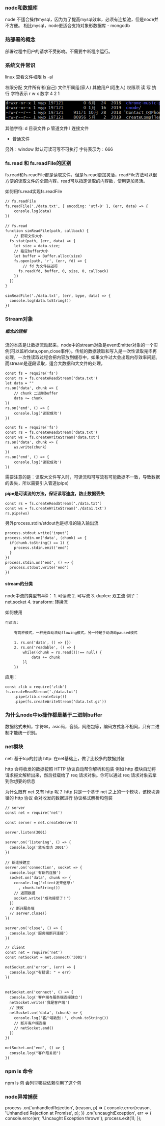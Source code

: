 ### node和数据库
node 不适合操作mysql，因为为了提高mysql效率，必须有连接池，但是node并不方便。
相比mysql，node更适合支持对象形数据库 - mongodb

### 热部署的概念
部署过程中用户的请求不受影响。不需要中断程序运行。


### 系统文件常识

linux 查看文件权限 ls -al

权限分配    文件所有者(自己)   文件所属组(家人)   其他用户(陌生人)
权限项          读                 写               执行
字符表示        r                  w                x
数字            4                  2                1 

![](../imgs/node01.png)

其他字符:
d   目录文件
p   管道文件
l   连接文件
-   普通文件


另外：window 默认可读可写不可执行   字符表示为：666


### fs.read 和 fs.readFile的区别
fs.read和fs.readFile都是读取文件，但是fs.read更加灵活，readFile方法可以很方便的读取文件的全部内容。read可以指定读取的内容数，使用更加灵活。

如何用fs.read实现fs.readFile

```
// fs.readFile
fs.readFile('./data.txt', { encoding: 'utf-8' }, (err, data) => {
    console.log(data)
})

// fs.read
function simReadFile(path, callback) {
    // 获取文件大小
  fs.stat(path, (err, data) => {
    let size = data.size;
    // 指定buffer大小
    let buffer = Buffer.alloc(size)
    fs.open(path, 'r', (err, fd) => {
        // fd 为文件描述符
      fs.read(fd, buffer, 0, size, 0, callback)
    })
  })
}

simReadFile('./data.txt', (err, bype, data) => {
  console.log(data.toString())
})
```


### Stream对象
##### 概念的理解
流的本质是让数据流动起来。node中的stream对象是eventEmitter对象的一个实例(可以监听data,open,close事件)。传统的数据读取和写入是一次性读取完毕再处理，一次性读取过程会把内容放到缓存中，如果文件过大会出现内存效率问题。而stream是逐段读取，适合大数据和大文件的处理。

```
const fs = require('fs')
const rs = fs.createReadStream('data.txt')
let data = ""
rs.on('data', chunk => {
    // chunk 二进制buffer
    data += chunk
})
rs.on('end', () => {
    console.log('读取成功')
})

```
```
const fs = require('fs')
const rs = fs.createReadStream('data.txt')
const ws = fs.createWriteStream('data.txt')
rs.on('data', chunk => {
    ws.write(chunk)
})
rs.on('end', () => {
    console.log('读取成功')
})
```

需要注意的是：读取大文件写入时，可读流和可写流有可能数据不一致，导致数据的丢失，所以需要引入管道(pipe)

**pipe是可读流的方法，保证读写速度，防止数据丢失**

```
const rs = fs.createReadStream('./data.txt')
const ws = fs.createWriteStream('./data1.txt')
rs.pipe(ws)
```

另外process.stdin/stdout也是标准的输入输出流
```
process.stdout.write('input')
process.stdin.on('data', (chunk) => {
  if(chunk.toString() == 1) {
    process.stdin.emit('end')
  }
})
process.stdin.on('end', () => {
  process.stdout.write('end')
})
```

#### stream的分类

node中流的类型有4种：
    1. 可读流
    2. 可写流
    3. duplex: 双工流  例子：net.socket
    4. transform: 转换流

如何使用

    可读流:

        有两种模式，一种是自动流动flowing模式，另一种是手动流动paused模式

        1. rs.on('data', () => {})
        2. rs.on('readable', () => {
            while((chunk = rs.read())!== null) {
                data += chunk
            }l
        })

应用：
```
const zlib = require('zlib')
fs.createReadStream('./data.txt')
    .pipe(zlib.createGzip())
    .pipe(fs.createWriteStream('data.txt.gz'))
```

### 为什么node中io操作都是基于二进制buffer
数据格式未知，字符串，asic码，音频，网络包等，编码方式各不相同，只有二进制才能统一识别。


### net模块

net:  基于tcp的封装
http: 在net基础上，做了比较多的数据封装

http 会将收发的数据按照 HTTP 协议自动帮你解析和包装
例如 http 模块自动将请求报文解析出来，然后挂载给了 req 请求对象。你可以通过 req 请求对象去拿到你想要的信息

为什么既有 net 又有 http 呢？
    http 只是一个基于 net 之上的一个模块，该模块遵循的 http 协议
    会对收发的数据进行 协议格式解析和包装

```
// server
const net = require('net')

const server = net.createServer()

server.listen(3001)

server.on('listening', () => {
  console.log('监听成功 3001')
})

// 新连接建立
server.on('connection', socket => {
  console.log('有新的连接')
  socket.on('data', chunk => {
    console.log('client发来信息:'
      , chunk.toString())
    // 返回数据
    socket.write("成功接受了！")
  })
  // 断开服务端
  // server.close()
})

server.on('close', () => {
  console.log('服务端断开连接')
})
```

```
// client
const net = require('net')
const netSocket = net.connect('3001')

netSocket.on('error', (err) => {
  console.log("有错误: " + err)
})


netSocket.on('connect', () => {
  console.log('客户端与服务端连接建立')
  netSocket.write('我是客户端')
  // 接收
  netSocket.on('data', (chunk) => {
    console.log('客户端收到：', chunk.toString())
    // 断开客户端连接
    // netSocket.end()
  })
})

netSocket.on('end', () => {
  console.log("客户段关闭")
})
```


### npm ls 命令
npm ls 包 会列举哪些依赖引用了这个包



### node异常捕获
process
  .on('unhandledRejection', (reason, p) => {
    console.error(reason, 'Unhandled Rejection at Promise', p);
  })
  .on('uncaughtException', err => {
    console.error(err, 'Uncaught Exception thrown');
    process.exit(1);
  });